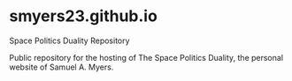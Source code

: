 # smyers23.github.io
Space Politics Duality Repository

Public repository for the hosting of The Space Politics Duality, the personal website of Samuel A. Myers.
